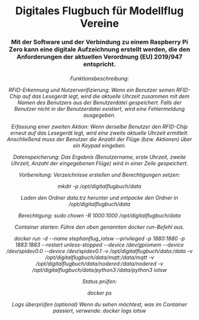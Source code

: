 <h1 align="center">Digitales Flugbuch für Modellflug Vereine</h1>
<h3 align="center">Mit der Software und der Verbindung zu einem Raspberry Pi Zero kann eine digitale Aufzeichnung erstellt werden, die den Anforderungen der aktuellen Verordnung (EU) 2019/947 entspricht.</h3>
<h6 align="center">


Funktionsbeschreibung:

RFID-Erkennung und Nutzerverifizierung: Wenn ein Benutzer seinen RFID-Chip auf das Lesegerät legt, wird die aktuelle Uhrzeit zusammen mit dem Namen des Benutzers aus der Benutzerdatei gespeichert. Falls der Benutzer nicht in der Benutzerdatei existiert, wird eine Fehlermeldung ausgegeben.

Erfassung einer zweiten Aktion: Wenn derselbe Benutzer den RFID-Chip erneut auf das Lesegerät legt, wird eine zweite aktuelle Uhrzeit ermittelt. Anschließend muss der Benutzer die Anzahl der Flüge (bzw. Aktionen) über ein Keypad eingeben.

Datenspeicherung: Das Ergebnis (Benutzername, erste Uhrzeit, zweite Uhrzeit, Anzahl der eingegebenen Flüge) wird in einer Zeile gespeichert.

Vorbereitung: Verzeichnisse erstellen und Berechtigungen setzen:

mkdir -p /opt/digitalflugbuch/data

Laden den Ordner data.trz herunter  und entpacke den Ordner in /opt/digitalflugbuch/data


Berechtigung:
sudo chown -R 1000:1000 /opt/digitalflugbuch/data

Container starten: Führe den oben genannten docker run-Befehl aus.

docker run -d
--name stephanflug_iotsw
--privileged
-p 1880:1880
-p 1883:1883
--restart unless-stopped
--device /dev/gpiomem
--device /dev/spidev0.0
--device /dev/spidev0.1
-v /opt/digitalflugbuch/data:/data
-v /opt/digitalflugbuch/data/mqtt:/data/mqtt
-v /opt/digitalflugbuch/data/nodered:/data/nodered
-v /opt/digitalflugbuch/data/python3:/data/python3
iotsw

Status prüfen:

docker ps

Logs überprüfen (optional) Wenn du sehen möchtest, was im Container passiert, verwende:
docker logs iotsw

</h6>



